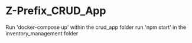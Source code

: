 # Z-Prefix_CRUD_App


Run 'docker-compose up' within the crud_app folder
run 'npm start' in the inventory_management folder